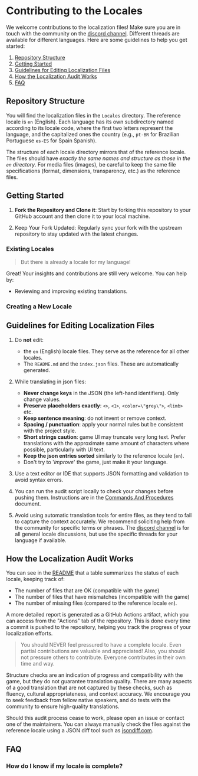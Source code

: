 # Contributing to the Locales

We welcome contributions to the localization files! Make sure you are in touch with the community on the [discord channel](https://discord.com/channels/955738554129063947/1298240970764324914).
Different threads are available for different languages. Here are some guidelines to help you get started:

1. [Repository Structure](#repository-structure)
2. [Getting Started](#getting-started)
3. [Guidelines for Editing Localization Files](#guidelines-for-editing-localization-files)
4. [How the Localization Audit Works](#how-the-localization-audit-works)
5. [FAQ](#faq)

## Repository Structure

You will find the localization files in the `Locales` directory. The reference locale is `en` (English). Each language has its own subdirectory named according to its locale code, where the first two letters represent the language, and the capitalized ones the country (e.g., `pt-BR` for Brazilian Portuguese `es-ES` for Spain Spanish).

The structure of each locale directory mirrors that of the reference locale. The files should have _exactly the same names and structure as those in the `en` directory_. For media files (images), be careful to keep the same file specifications (format, dimensions, transparency, etc.) as the reference files.

## Getting Started

1. **Fork the Repository and Clone it**: Start by forking this repository to your GitHub account and then clone it to your local machine.

2. Keep Your Fork Updated: Regularly sync your fork with the upstream repository to stay updated with the latest changes.

### Existing Locales

> But there is already a locale for my language!

Great! Your insights and contributions are still very welcome. You can help by:
- Reviewing and improving existing translations.


### Creating a New Locale

## Guidelines for Editing Localization Files

1. Do **not** edit:

   -  the `en` (English) locale files. They serve as the reference for all other locales.
   - The `README.md` and the `index.json` files. These are automatically generated.

2. While translating in json files:

   - **Never change keys** in the JSON (the left-hand identifiers). Only change values.
   - **Preserve placeholders exactly**: `<>`, `<1>`, `<color=\"grey\">`, `<limb>` etc.
   - **Keep sentence meaning**: do not invent or remove context.
   - **Spacing / punctuation**: apply your normal rules but be consistent with the project style.
   - **Short strings caution**: game UI may truncate very long text. Prefer translations with the approximate same amount of characters where possible, particularly with UI text.
   - **Keep the json entries sorted** similarly to the reference locale (`en`).
   - Don't try to '*improve*' the game, just make it your language.

3. Use a text editor or IDE that supports JSON formatting and validation to avoid syntax errors.

4. You can run the audit script locally to check your changes before pushing them. Instructions are in the [Commands And Procedures](./COMMANDS.md) document.

5. Avoid using automatic translation tools for entire files, as they tend to fail to capture the context accurately. We recommend soliciting help from the community for specific terms or phrases. The [discord channel](https://discord.com/channels/955738554129063947/1298240970764324914) is for all general locale discussions, but use the specific threads for your language if available.

## How the Localization Audit Works
You can see in the [README](../README.md) that a table summarizes the status of each locale, keeping track of:
- The number of files that are OK (compatible with the game)
- The number of files that have mismatches (incompatible with the game)
- The number of missing files (compared to the reference locale `en`).

A more detailed report is generated as a GitHub Actions artifact, which you can access from the "Actions" tab of the repository.
This is done every time a commit is pushed to the repository, helping you track the progress of your localization efforts.

> You should NEVER feel pressured to have a complete locale. Even partial contributions are valuable and appreciated! Also, you should not pressure others to contribute. Everyone contributes in their own time and way.

Structure checks are an indication of progress and compatibility with the game, but they do not guarantee translation quality. There are many aspects of a good translation that are not captured by these checks, such as fluency, cultural appropriateness, and context accuracy. We encourage you to seek feedback from fellow native speakers, and do tests with the community to ensure high-quality translations.

Should this audit process cease to work, please open an issue or contact one of the maintainers. You can always manually check the files against the reference locale using a JSON diff tool such as [jsondiff.com](https://jsondiff.com/).

## FAQ
### How do I know if my locale is complete?
### 



